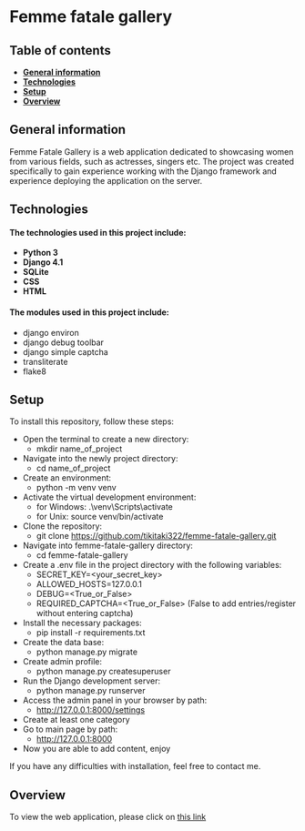 # Femme fatale gallery

## Table of contents
- **[General information](https://github.com/TikiTaki322/femme-fatale-gallery#general-information)**
- **[Technologies](https://github.com/TikiTaki322/femme-fatale-gallery#technologies)**
- **[Setup](https://github.com/TikiTaki322/femme-fatale-gallery#setup)**
- **[Overview](https://github.com/TikiTaki322/femme-fatale-gallery#overview)**

## General information
Femme Fatale Gallery is a web application dedicated to showcasing women from various fields, such as actresses, singers etc. The project was created specifically to gain experience working with the Django framework and experience deploying the application on the server.

## Technologies
#### The technologies used in this project include:
- **Python 3**
- **Django 4.1**
- **SQLite**
- **CSS**
- **HTML**

#### The modules used in this project include:
- django environ
- django debug toolbar
- django simple captcha
- transliterate
- flake8


## Setup
To install this repository, follow these steps:

- Open the terminal to create a new directory:
  - mkdir name_of_project
- Navigate into the newly project directory: 
  - cd name_of_project
- Сreate an environment:
  - python -m venv venv
- Activate the virtual development environment:
  - for Windows: .\venv\Scripts\activate
  - for Unix: source venv/bin/activate 
- Clone the repository: 
  - git clone https://github.com/tikitaki322/femme-fatale-gallery.git
- Navigate into femme-fatale-gallery directory:
  - cd femme-fatale-gallery
- Create a .env file in the project directory with the following variables:
  - SECRET_KEY=<your_secret_key>
  - ALLOWED_HOSTS=127.0.0.1
  - DEBUG=<True_or_False>
  - REQUIRED_CAPTCHA=<True_or_False> (False to add entries/register without entering captcha)
- Install the necessary packages: 
  - pip install -r requirements.txt
- Create the data base:
  - python manage.py migrate
- Create admin profile:
  - python manage.py createsuperuser
- Run the Django development server: 
  - python manage.py runserver
- Access the admin panel in your browser by path:
  - http://127.0.0.1:8000/settings
- Create at least one category
- Go to main page by path:
  - http://127.0.0.1:8000
- Now you are able to add content, enjoy

If you have any difficulties with installation, feel free to contact me.

## Overview
To view the web application, please click on [this link](https://tikitaki322.github.io)
